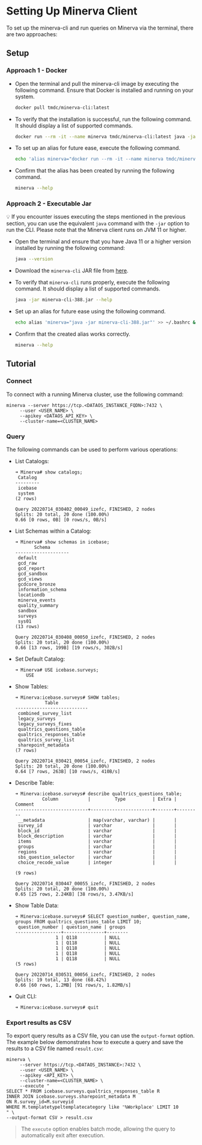# Setting Up Minerva Client

To set up the minerva-cli and run queries on Minerva via the terminal, there are two approaches:

## Setup

### **Approach 1 - Docker**

- Open the terminal and pull the minerva-cli image by executing the following command. Ensure that Docker is installed and running on your system.

    ```bash
    docker pull tmdc/minerva-cli:latest
    ```

- To verify that the installation is successful, run the following command. It should display a list of supported commands.

    ```bash
    docker run --rm -it --name minerva tmdc/minerva-cli:latest java -jar minerva-cli.jar --help
    ```

- To set up an alias for future ease, execute the following command.

    ```bash
    echo 'alias minerva="docker run --rm -it --name minerva tmdc/minerva-cli:latest java -jar minerva-cli.jar"' >> ~/.bashrc && source ~/.bashrc
    ```

- Confirm that the alias has been created by running the following command.

    ```bash
    minerva --help
    ```

### **Approach 2 - Executable Jar**

<aside>

💡 If you encounter issues executing the steps mentioned in the previous section, you can use the equivalent `java` command with the `-jar` option to run the CLI. Please note that the Minerva client runs on JVM 11 or higher.

</aside>

- Open the terminal and ensure that you have Java 11 or a higher version installed by running the following command:

    ```bash
    java --version
    ```

- Download the `minerva-cli` JAR file from [here](https://github.com/anismiles/anismiles.github.com/blob/master/minerva-cli-388.jar).

- To verify that `minerva-cli` runs properly, execute the following command. It should display a list of supported commands.

    ```bash
    java -jar minerva-cli-388.jar --help
    ```

- Set up an alias for future ease using the following command.

    ```bash
    echo alias 'minerva="java -jar minerva-cli-388.jar"' >> ~/.bashrc && source ~/.bashrc
    ```

- Confirm that the created alias works correctly.

    ```bash
    minerva --help
    ```

## Tutorial

### **Connect**

To connect with a running Minerva cluster, use the following command:

```shell
minerva --server https://tcp.<DATAOS_INSTANCE_FQDN>:7432 \
     --user <USER_NAME> \
     --apikey <DATAOS_API_KEY> \
     --cluster-name=<CLUSTER_NAME>
```

### **Query**

The following commands can be used to perform various operations:

- List Catalogs:

    ```shell
    ➜ Minerva# show catalogs;
     Catalog 
    ---------
     icebase 
     system  
    (2 rows)
    
    Query 20220714_030402_00049_izefc, FINISHED, 2 nodes
    Splits: 20 total, 20 done (100.00%)
    0.66 [0 rows, 0B] [0 rows/s, 0B/s]
    ```

- List Schemas within a Catalog:

    ```shell
    ➜ Minerva# show schemas in icebase;
           Schema       
    --------------------
     default            
     gcd_raw            
     gcd_report         
     gcd_sandbox        
     gcd_views          
     gcdcore_bronze     
     information_schema 
     locationdb         
     minerva_events     
     quality_summary    
     sandbox            
     surveys            
     sys01              
    (13 rows)
    
    Query 20220714_030408_00050_izefc, FINISHED, 2 nodes
    Splits: 20 total, 20 done (100.00%)
    0.66 [13 rows, 199B] [19 rows/s, 302B/s]
    ```

- Set Default Catalog:

    ```shell
    ➜ Minerva# USE icebase.surveys;
    	USE
    ```

- Show Tables:

    ```shell
    ➜ Minerva:icebase.surveys# SHOW tables;
	           Table           
	---------------------------
	 combined_survey_list      
	 legacy_surveys            
	 legacy_surveys_fixes      
	 qualtrics_questions_table 
	 qualtrics_responses_table 
	 qualtrics_survey_list     
	 sharepoint_metadata       
	(7 rows)
	
	Query 20220714_030421_00054_izefc, FINISHED, 2 nodes
	Splits: 20 total, 20 done (100.00%)
	0.64 [7 rows, 263B] [10 rows/s, 410B/s]

- Describe Table:

    ```shell
    ➜ Minerva:icebase.surveys# describe qualtrics_questions_table;
              Column           |         Type          | Extra | Comment 
    ---------------------------+-----------------------+-------+---------
     __metadata                | map(varchar, varchar) |       |         
     survey_id                 | varchar               |       |         
     block_id                  | varchar               |       |         
     block_description         | varchar               |       |         
     items                     | varchar               |       |         
     groups                    | varchar               |       |         
     regions                   | varchar               |       |         
     sbs_question_selector     | varchar               |       |         
     choice_recode_value       | integer               |       |         
    
    (9 rows)
    
    Query 20220714_030447_00055_izefc, FINISHED, 2 nodes
    Splits: 20 total, 20 done (100.00%)
    0.65 [25 rows, 2.24KB] [38 rows/s, 3.47KB/s]
    ```

- Show Table Data:

    ```shell
    ➜ Minerva:icebase.surveys# SELECT question_number, question_name, groups FROM qualtrics_questions_table LIMIT 10;
     question_number | question_name | groups 
    -----------------+---------------+--------
                   1 | Q118          | NULL   
                   1 | Q118          | NULL   
                   1 | Q118          | NULL   
                   1 | Q118          | NULL   
                   1 | Q118          | NULL   
    (5 rows)
    
    Query 20220714_030531_00056_izefc, FINISHED, 2 nodes
    Splits: 19 total, 13 done (68.42%)
    0.66 [60 rows, 1.2MB] [91 rows/s, 1.82MB/s]
    ```

- Quit CLI:

    ```shell
    ➜ Minerva:icebase.surveys# quit
    ```

### **Export results as CSV**

To export query results as a CSV file, you can use the `output-format` option. The example below demonstrates how to execute a query and save the results to a CSV file named `result.csv`:

```shell
minerva \
     --server https://tcp.<DATAOS_INSTANCE>:7432 \
     --user <USER_NAME> \
     --apikey <API_KEY> \
     --cluster-name=<CLUSTER_NAME> \
     --execute "
SELECT * FROM icebase.surveys.qualtrics_responses_table R 
INNER JOIN icebase.surveys.sharepoint_metadata M 
ON R.survey_id=M.surveyid 
WHERE M.templatetypeltemplatecategory like '%Workplace' LIMIT 10
" \
--output-format CSV > result.csv
```

> The `execute` option enables batch mode, allowing the query to automatically exit after execution.